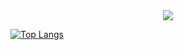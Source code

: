 <div id="header" align="center">
  <img src="https://media.giphy.com/media/fwbZnTftCXVocKzfxR/giphy.gif"/>
</div>

[![Top Langs](https://github-readme-stats.vercel.app/api/top-langs/?username=V1zefull&layout=compact&theme=tokyonight&langs_count=20&hide=Python&card_width=420)](https://github.com/anuraghazra/github-readme-stats)




